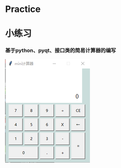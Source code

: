 # Practice
# 小练习
###  基于python、pyqt、接口类的简易计算器的编写
![计算器](https://github.com/GeHaha/Practice/blob/master/picture/Calculater.png)


